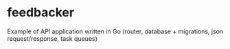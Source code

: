 # feedbacker
Example of API application written in Go (router, database + migrations, json request/response, task queues)

